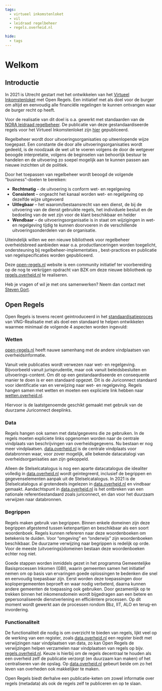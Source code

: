 ```yaml
---
tags:
  - virtueel inkomstenloket
  - vil
  - leidraad regelbeheer
  - regels.overheid.nl

hide:
  - tags
---
```

# Welkom

## Introductie

In 2021 is Utrecht gestart met het ontwikkelen van het [Virtueel Inkomstenloket](https://opensource.pleio.nl/news/view/bc7443c1-483c-4aca-8a8f-16f2a954ff4f/het-virtueel-inkomstenloket) met Open Regels. Een initiatief met als doel voor de burger om altijd en eenvoudig alle financiële regelingen te kunnen ontvangen waar de burger recht op heeft.

Voor de realisatie van dit doel is o.a. gewerkt met standaarden van de [NORA leidraad regelbeheer](https://www.noraonline.nl/wiki/Leidraad_Regelbeheer). De publicatie van deze gestandaardiseerde regels voor het Virtueel Inkomstenloket zijn [hier](/ALEF/) gepubliceerd.

Regelbeheer wordt door uitvoeringsorganisaties op uiteenlopende wijze toegepast. Een constante die door alle uitvoeringsorganisaties wordt gedeeld, is de noodzaak de wet uit te voeren volgens de door de wetgever beoogde interpretatie, volgens de beginselen van behoorlijk bestuur te handelen en de uitvoering zo soepel mogelijk aan te kunnen passen aan nieuwe inzichten uit de politiek.

Door het toepassen van regelbeheer wordt beoogd de volgende “business”-doelen te bereiken:

- **Rechtmatig** – de uitvoering is conform wet- en regelgeving
- **Consistent** – ongeacht het kanaal worden wet- en regelgeving op dezelfde wijze uitgevoerd
- **Uitlegbaar** – het waarom/bestaansrecht van een dienst, de bij de uitvoering van de dienst gebruikte regels, het individuele besluit en de bedoeling van de wet zijn voor de klant beschikbaar en helder
- **Wendbaar** – de uitvoeringsorganisatie is in staat om wijzigingen in wet- en regelgeving tijdig te kunnen doorvoeren in de verschillende uitvoeringsonderdelen van de organisatie.

Uiteindelijk willen we een nieuwe bibliotheek voor regelbeheer overheidsbreed aanbieden waar o.a. productlanceringen worden toegelicht, ondersteuning bij regelbeheer-implementaties , best-practices en publicatie van regelspecificaties worden gepubliceerd.

Deze [open-regels.nl](https://open-regels.nl) website is een community initiatief ter voorbereiding op de nog te verkrijgen opdracht van BZK om deze nieuwe bibliotheek op [regels.overheid.nl](https://regels.overheid.nl) te realiseren.

Heb je vragen of wil je met ons samenwerken? Neem dan contact met [Steven Gort](mailto:steven.gort@ictu.nl).

## Open Regels

Open Regels is tevens recent geintroduceerd in het [standaardisatieproces](https://www.gemmaonline.nl/index.php/Standaardisatieproces) van VNG-Realisatie met als doel een standaard te helpen ontwikkelen waarmee minimaal de volgende 4 aspecten worden ingevuld:

### Wetten

[open-regels.nl](https://open-regels.nl) heeft nauwe samenhang met de andere vindplaatsen van overheidsinformatie.

Vanuit vele publicaties wordt verwezen naar wet- en regelgeving. Bijvoorbeeld vanuit jurisprudentie, maar ook vanuit beleidsbesluiten en uitvoerings-content. Om dit op een gestandaardiseerde en consequente manier te doen is er een standaard opgezet. Dit is de Juriconnect standaard voor identificatie van en verwijzing naar wet- en regelgeving.
Regels hangen samen met wetten en moeten een expliciete link hebben naar [wetten.overheid.nl](https://wetten.overheid.nl).

Hiervoor is de laatstgenoemde geschikt gemaakt met gebruik van de duurzame Juriconnect deeplinks.

### Data

Regels hangen ook samen met data/gegevens die ze gebruiken. In de regels moeten expliciete links opgenomen worden naar de centrale vindplaats van beschrijvingen van overheidsgegevens. Nu bestaan er nog meer vindplaatsen. [data.overheid.nl](https://data.overheid.nl) is de centrale vindplaats voor databronnen waar, voor zover mogelijk, alle bekende datacatalogi van overheidsorganisaties aan zijn gekoppeld.

Alleen de Stelselcatalogus is nog een aparte datacatalogus die idealiter volledig in [data.overheid.nl](https://data.overheid.nl) wordt geïntegreerd, inclusief de begrippen en gegevenselementen aanpak uit de Stelselcatalogus. In 2021 is de Stelselcatalogus al grotendeels ingelezen in [data.overheid.nl](https://data.overheid.nl) en vindbaar gemaakt. Aandachtspunt in [data.overheid.nl](https://data.overheid.nl) is het ontbreken van een nationale referentiestandaard zoals juriconnect, en dan voor het duurzaam verwijzen naar databronnen.

### Begrippen

Regels maken gebruik van begrippen. Binnen enkele domeinen zijn deze begrippen afgestemd tussen ketenpartijen en beschikbaar als een soort woordenboek. Regels kunnen refereren naar deze woordenboeken om betekenis te duiden. Voor “omgeving” en “onderwijs” zijn woordenboeken beschikbaar. De duurzame verwijzing naar begrippen is redelijk op orde. Voor de meeste (uitvoerings)domeinen bestaan deze woordenboeken echter nog niet.

Goede stappen worden inmiddels gezet in het programma Gemeentelijke Basisprocessen Inkomen (GBI), waarin gemeenten samen het initiatief nemen om op basis van ervaringen goede oplossingen te bedenken die snel en eenvoudig toepasbaar zijn. Eerst worden deze toepassingen door koplopergemeenten beproeft en waar nodig verbeterd, daarna kunnen andere gemeenten de toepassing ook gebruiken. Door gezamenlijk op te trekken binnen het inkomensdomein wordt bijgedragen aan een betere en gepersonaliseerde dienstverlening en efficiëntere processen. Op dit moment wordt gewerkt aan de processen rondom Bbz, IIT, ALO en terug-en invordering.

### Functionaliteit

De functionaliteit die nodig is om overzicht te bieden van regels, lijkt veel op de werking van een register, zoals [data.overheid.nl](https://data.overheid.nl) een register biedt met verwijzingen naar vindplaatsen van data, zo kan Open Regels de verwijzingen helpen verzamelen naar vindplaatsen van regels op bijv. [regels.overheid.nl](https://regels.overheid.nl). Keuze is hierbij om de regels decentraal te houden als een overheid zelf de publicatie verzorgt (en duurzaam kan maken) of het centraliseren van de opslag. Op [data.overheid.nl](https://data.overheid.nl) gebeurt beide om zo het leven van overheden ook makkelijker te maken.

Open Regels biedt derhalve een publicatie-keten om zowel informatie over regels (metadata) als ook de regels zelf te publiceren en op te slaan.

